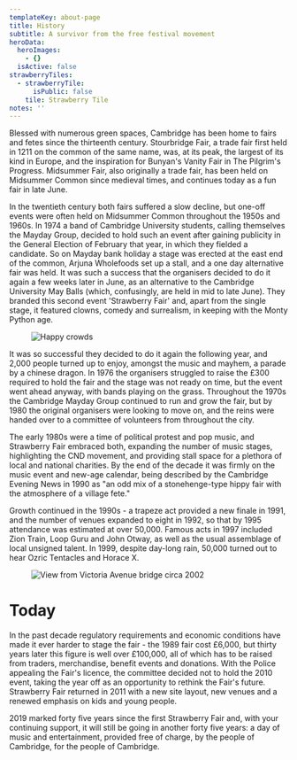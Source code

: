 ```yaml
---
templateKey: about-page
title: History
subtitle: A survivor from the free festival movement
heroData:
  heroImages:
    - {}
  isActive: false
strawberryTiles:
  - strawberryTile:
      isPublic: false
    tile: Strawberry Tile
notes: ''
---
```

Blessed with numerous green spaces, Cambridge has been home to fairs and fetes since the thirteenth century. Stourbridge Fair, a trade fair first held in 1211 on the common of the same name, was, at its peak, the largest of its kind in Europe, and the inspiration for Bunyan's Vanity Fair in The Pilgrim's Progress. Midsummer Fair, also originally a trade fair, has been held on Midsummer Common since medieval times, and continues today as a fun fair in late June. 

In the twentieth century both fairs suffered a slow decline, but one-off events were often held on Midsummer Common throughout the 1950s and 1960s. In 1974 a band of Cambridge University students, calling themselves the Mayday Group, decided to hold such an event after gaining publicity in the General Election of February that year, in which they fielded a candidate. So on Mayday bank holiday a stage was erected at the east end of the common, Arjuna Wholefoods set up a stall, and a one day alternative fair was held. It was such a success that the organisers decided to do it again a few weeks later in June, as an alternative to the Cambridge University May Balls (which, confusingly, are held in mid to late June). They branded this second event 'Strawberry Fair' and, apart from the single stage, it featured clowns, comedy and surrealism, in keeping with the Monty Python age. 

<figure><img src="https://res.cloudinary.com/strawberryfair/image/upload/v1580047305/Historical%20pics/img20180306_12102709_ejsazv.jpg" alt="Happy crowds" class="html-embedded-image-large"></figure>

It was so successful they decided to do it again the following year, and 2,000 people turned up to enjoy, amongst the music and mayhem, a parade by a chinese dragon. In 1976 the organisers struggled to raise the £300 required to hold the fair and the stage was not ready on time, but the event went ahead anyway, with bands playing on the grass. Throughout the 1970s the Cambridge Mayday Group continued to run and grow the fair, but by 1980 the original organisers were looking to move on, and the reins were handed over to a committee of volunteers from throughout the city. 

The early 1980s were a time of political protest and pop music, and Strawberry Fair embraced both, expanding the number of music stages, highlighting the CND movement, and providing stall space for a plethora of local and national charities. By the end of the decade it was firmly on the music event and new-age calendar, being described by the Cambridge Evening News in 1990 as "an odd mix of a stonehenge-type hippy fair with the atmosphere of a village fete." 

Growth continued in the 1990s - a trapeze act provided a new finale in 1991, and the number of venues expanded to eight in 1992, so that by 1995 attendance was estimated at over 50,000. Famous acts in 1997 included Zion Train, Loop Guru and John Otway, as well as the usual assemblage of local unsigned talent. In 1999, despite day-long rain, 50,000 turned out to hear Ozric Tentacles and Horace X. 

<figure><img src="https://res.cloudinary.com/strawberryfair/image/upload/v1580047474/Historical%20pics/img20180228_12222933_0001_i9ylev.jpg" alt="View from Victoria Avenue bridge circa 2002" class="html-embedded-image-large"></figure>

# Today

In the past decade regulatory requirements and economic conditions have made it ever harder to stage the fair - the 1989 fair cost £6,000, but thirty years later this figure is well over £100,000, all of which has to be raised from traders, merchandise, benefit events and donations. With the Police appealing the Fair's licence, the committee decided not to hold the 2010 event, taking the year off as an opportunity to rethink the Fair's future. Strawberry Fair returned in 2011 with a new site layout, new venues and a renewed emphasis on kids and young people. 

2019 marked forty five years since the first Strawberry Fair and, with your continuing support, it will still be going in another forty five years: a day of music and entertainment, provided free of charge, by the people of Cambridge, for the people of Cambridge.
